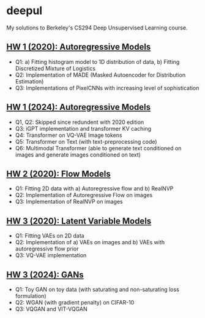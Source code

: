 # deepul

My solutions to Berkeley's CS294 Deep Unsupervised Learning course.

## [HW 1 (2020): Autoregressive Models](https://github.com/parmarkrish/deepul/blob/main/hw1_autoregressive_models.ipynb)

- Q1: a) Fitting histogram model to 1D distribution of data, b) Fitting Discretized Mixture of Logistics
- Q2: Implementation of MADE (Masked Autoencoder for Distribution Estimation)
- Q3: Implementations of PixelCNNs with increasing level of sophistication

## [HW 1 (2024): Autoregressive Models](https://github.com/parmarkrish/deepul/blob/main/hw1_2024_autoregressive_models.ipynb)

- Q1, Q2: Skipped since redundent with 2020 edition
- Q3: iGPT implementation and transformer KV caching
- Q4: Transformer on VQ-VAE Image tokens
- Q5: Transformer on Text (with text-preprocessing code)
- Q6: Multimodal Transformer (able to generate text conditioned on images and generate images conditioned on text)

## [HW 2 (2020): Flow Models](https://github.com/parmarkrish/deepul/blob/main/hw2_flow_models.ipynb)

- Q1: Fitting 2D data with a) Autoregressive flow and b) RealNVP
- Q2: Implementation of Autoregressive Flow on images
- Q3: Implementation of RealNVP on images

## [HW 3 (2020): Latent Variable Models](https://github.com/parmarkrish/deepul/blob/main/hw3_latent_variable_models.ipynb)

- Q1: Fitting VAEs on 2D data
- Q2: Implementation of a) VAEs on images and b) VAEs with autoregressive flow prior
- Q3: VQ-VAE implementation

## [HW 3 (2024): GANs](https://github.com/parmarkrish/deepul/blob/main/hw3_2024_GANs.ipynb)

- Q1: Toy GAN on toy data (with saturating and non-saturating loss formulation)
- Q2: WGAN (with gradient penalty) on CIFAR-10
- Q3: VQGAN and VIT-VQGAN
